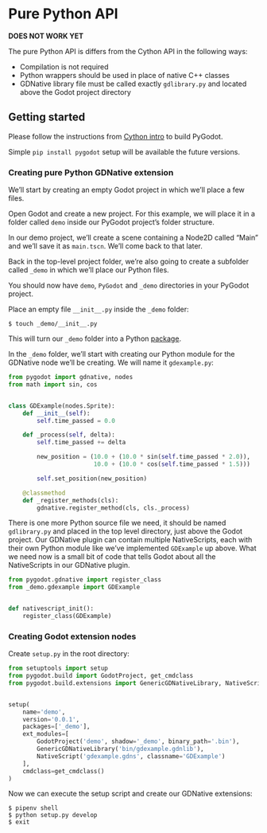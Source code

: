 # Pure Python API

**DOES NOT WORK YET**

The pure Python API is differs from the Cython API in the following ways:
* Compilation is not required
* Python wrappers should be used in place of native C++ classes
* GDNative library file must be called exactly `gdlibrary.py` and located above the Godot project directory

## Getting started

Please follow the instructions from [Cython intro](/CYTHON_INTRO.md#getting-started) to build PyGodot.

Simple `pip install pygodot` setup will be available the future versions.

### Creating pure Python GDNative extension

We’ll start by creating an empty Godot project in which we’ll place a few files.

Open Godot and create a new project. For this example, we will place it in a folder called `demo` inside our PyGodot project’s folder structure.

In our demo project, we’ll create a scene containing a Node2D called “Main” and we’ll save it as `main.tscn`.
We’ll come back to that later.

Back in the top-level project folder, we’re also going to create a subfolder called `_demo`
in which we’ll place our Python files.

You should now have `demo`, `PyGodot` and `_demo` directories in your PyGodot project.

Place an empty file `__init__.py` inside the `_demo` folder:
```
$ touch _demo/__init__.py
```

This will turn our `_demo` folder into a Python [package](https://docs.python.org/3/glossary.html#term-regular-package).

In the `_demo` folder, we’ll start with creating our Python module for the GDNative node we’ll be creating.
We will name it `gdexample.py`:
```py
from pygodot import gdnative, nodes
from math import sin, cos


class GDExample(nodes.Sprite):
    def __init__(self):
        self.time_passed = 0.0

    def _process(self, delta):
        self.time_passed += delta

        new_position = (10.0 + (10.0 * sin(self.time_passed * 2.0)),
                        10.0 + (10.0 * cos(self.time_passed * 1.5)))

        self.set_position(new_position)

    @classmethod
    def _register_methods(cls):
        gdnative.register_method(cls, cls._process)
```

There is one more Python source file we need, it should be named `gdlibrary.py` and placed in the top level directory,
just above the Godot project.  Our GDNative plugin can contain multiple NativeScripts, each with their
own Python module like we’ve implemented `GDExample` up above. What we need now is a small bit of code
that tells Godot about all the NativeScripts in our GDNative plugin.

```py
from pygodot.gdnative import register_class
from _demo.gdexample import GDExample


def nativescript_init():
    register_class(GDExample)
```

### Creating Godot extension nodes

Create `setup.py` in the root directory:
```py
from setuptools import setup
from pygodot.build import GodotProject, get_cmdclass
from pygodot.build.extensions import GenericGDNativeLibrary, NativeScript


setup(
    name='demo',
    version='0.0.1',
    packages=['_demo'],
    ext_modules=[
        GodotProject('demo', shadow='_demo', binary_path='.bin'),
        GenericGDNativeLibrary('bin/gdexample.gdnlib'),
        NativeScript('gdexample.gdns', classname='GDExample')
    ],
    cmdclass=get_cmdclass()
)
```

Now we can execute the setup script and create our GDNative extensions:

```
$ pipenv shell
$ python setup.py develop
$ exit
```
